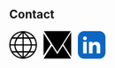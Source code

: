 ## Contact

<a href="https://jad-nasser.github.io/jadnasser" aria-label="My Website"><img src="./world-globe-line-icon.svg" width=50 height=50></i></a>
<span>&nbsp;</span>
<a href="mailto:jadnasser.official@gmail.com" aria-label="My Email"><img src="./envelope-icon.svg" width=50 height=50></i></a>
<span>&nbsp;</span>
<a href="https://linkedin.com/in/jad-nasser-349436247" aria-label="LinkedIn"><img src="./linkedin-app-icon.svg" width=50 height=50></i></a>
